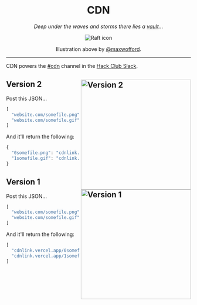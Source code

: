 <h1 align="center">CDN</h1>
<p align="center"><i>Deep under the waves and storms there lies a <a href="https://app.slack.com/client/T0266FRGM/C016DEDUL87">vault</a>...</i></p>
<p align="center"><img alt="Raft icon" src="http://cloud-pxma0a3yi.vercel.app/underwater.png"></p>
<p align="center">Illustration above by <a href="https://gh.maxwofford.com">@maxwofford</a>.</p>

---

CDN powers the [#cdn](https://app.slack.com/client/T0266FRGM/C016DEDUL87) channel in the [Hack Club Slack](https://hackclub.com/slack).

## Version 2 <img alt="Version 2" src="https://cloud-6gklvd3ci.vercel.app/1v2.png" align="right" width="300">

Post this JSON...
```js
[
  "website.com/somefile.png",
  "website.com/somefile.gif",
]
```

And it'll return the following:
```js
{
  "0somefile.png": "cdnlink.vercel.app/0somefile.png",
  "1somefile.gif": "cdnlink.vercel.app/1somefile.gif"
}
```

## Version 1 <img alt="Version 1" src="https://cloud-6gklvd3ci.vercel.app/0v1.png" align="right" width="300">

Post this JSON...
```js
[
  "website.com/somefile.png",
  "website.com/somefile.gif",
]
```

And it'll return the following:
```js
[
  "cdnlink.vercel.app/0somefile.png",
  "cdnlink.vercel.app/1somefile.gif"
]
```
